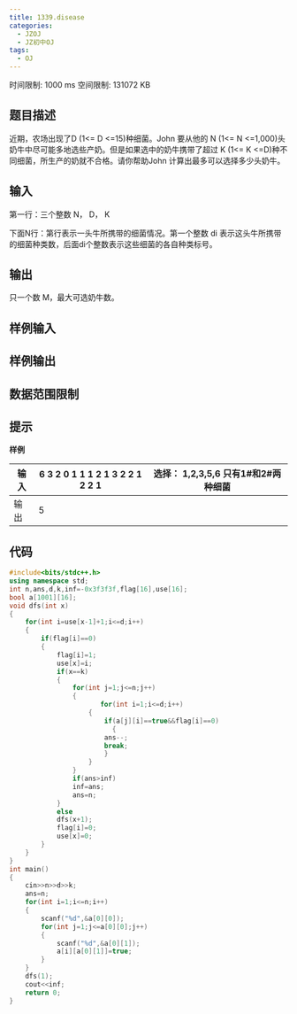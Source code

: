 ```yaml
---
title: 1339.disease
categories:
  - JZOJ
  - JZ初中OJ
tags:
  - OJ
---
```


时间限制: 1000 ms  空间限制: 131072 KB

## 题目描述

  近期，农场出现了D (1<= D <=15)种细菌。John 要从他的 N (1<= N <=1,000)头奶牛中尽可能多地选些产奶。但是如果选中的奶牛携带了超过 K (1<= K <=D)种不同细菌，所生产的奶就不合格。请你帮助John 计算出最多可以选择多少头奶牛。



## 输入

第一行：三个整数 N， D， K

下面N行：第行表示一头牛所携带的细菌情况。第一个整数 di 表示这头牛所携带的细菌种类数，后面di个整数表示这些细菌的各自种类标号。

## 输出

只一个数 M，最大可选奶牛数。

## 样例输入



## 样例输出

 

## 数据范围限制

 

## 提示

**样例**

| 输入 | 6 3 2 0 1 1 1 2 1 3 2 2 1 2 2 1 | 选择： 1,2,3,5,6 只有1#和2#两种细菌 |
| ---- | ------------------------------- | ----------------------------------- |
| 输出 | 5                               |                                     |

## 代码

```cpp
#include<bits/stdc++.h>
using namespace std;
int n,ans,d,k,inf=-0x3f3f3f,flag[16],use[16]; 
bool a[1001][16];
void dfs(int x)
{
    for(int i=use[x-1]+1;i<=d;i++)
    {
        if(flag[i]==0)
        {
            flag[i]=1;
            use[x]=i;
            if(x==k)
            {
                for(int j=1;j<=n;j++)
                {
                       for(int i=1;i<=d;i++)
                    {
                        if(a[j][i]==true&&flag[i]==0)
                          {
                        ans--;
                        break;
                        }
                    }
                }
                if(ans>inf)
                inf=ans;
                ans=n;
            }
            else
            dfs(x+1);    
            flag[i]=0;
            use[x]=0;
        }
    }
}
int main()
{
    cin>>n>>d>>k;
    ans=n;
    for(int i=1;i<=n;i++)
    {
        scanf("%d",&a[0][0]);
        for(int j=1;j<=a[0][0];j++)
        {
            scanf("%d",&a[0][1]);
            a[i][a[0][1]]=true;
        }
    }
    dfs(1);
    cout<<inf;
    return 0;
}
```

